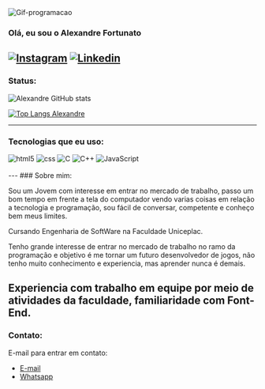 <img aling="center" alt="Gif-programacao" src="https://i.pinimg.com/originals/4e/af/b9/4eafb9d14230b57193f327316c0760d1.gif">

### Olá, eu sou o Alexandre Fortunato

[![Instagram](https://img.shields.io/badge/Instagram-E4405F?style=for-the-badge&logo=instagram&logoColor=white)](https://www.instagram.com/alex4ndre_js/)
[![Linkedin](https://img.shields.io/badge/LinkedIn-0077B5?style=for-the-badge&logo=linkedin&logoColor=white)](https://www.linkedin.com/in/alexandre-fortunato-49594b328/)
---
### Status:

![Alexandre GitHub stats](https://github-readme-stats.vercel.app/api?username=JitsuShinka&show_icons=true&theme=radical)

[![Top Langs Alexandre](https://github-readme-stats.vercel.app/api/top-langs/?username=JitsuShinka&layout=donut)](https://github.com/anuraghazra/github-readme-stats)

---
### Tecnologias que eu uso:

<div>
    <img aling="center" alt="html5" src="https://img.shields.io/badge/HTML5-E34F26?style=for-the-badge&logo=html5&logoColor=white">
    <img aling="center" alt="css" src="https://img.shields.io/badge/CSS3-1572B6?style=for-the-badge&logo=css3&logoColor=white">
    <img aling="center" alt="C" src="https://img.shields.io/badge/C-00599C?style=for-the-badge&logo=c&logoColor=white">
    <img aling="center" alt="C++" src="https://img.shields.io/badge/C%2B%2B-00599C?style=for-the-badge&logo=c%2B%2B&logoColor=white">
    <img aling="center" alt="JavaScript" src="https://img.shields.io/badge/JavaScript-F7DF1E?style=for-the-badge&logo=javascript&logoColor=black">
</div><br>
---
### Sobre mim:

Sou um Jovem com interesse em entrar no mercado de trabalho, passo um bom tempo em frente a tela do computador vendo varias coisas em relação a tecnologia e programação, sou fácil de conversar, competente e conheço bem meus limites.

Cursando Engenharia de SoftWare na Faculdade Uniceplac.<br>

Tenho grande interesse de entrar no mercado de trabalho no ramo da programação e objetivo é me tornar um futuro desenvolvedor de jogos, não tenho muito conhecimento e experiencia, mas aprender nunca é demais.<br>

Experiencia com trabalho em equipe por meio de atividades da faculdade, familiaridade com Font-End.<br>
---
### Contato:

E-mail para entrar em contato:<br>
- [E-mail](alexfortutei@gmail.com)
- [Whatsapp](+5561998775215)
